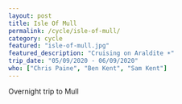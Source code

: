 ```yaml
---
layout: post
title: Isle Of Mull
permalink: /cycle/isle-of-mull/
category: cycle
featured: "isle-of-mull.jpg"
featured_description: "Cruising on Araldite ☀️"
trip_date: "05/09/2020 - 06/09/2020"
who: ["Chris Paine", "Ben Kent", "Sam Kent"]
---
```


Overnight trip to Mull
